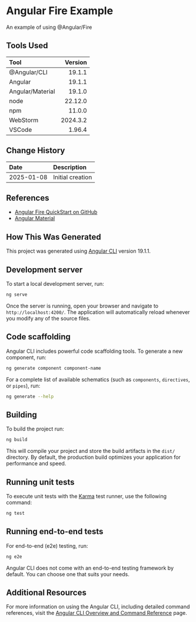# Angular Fire Example
An example of using @Angular/Fire

## Tools Used

| Tool             |  Version |
|:-----------------|---------:|
| @Angular/CLI     |   19.1.1 |
| Angular          |   19.1.1 |
| Angular/Material |   19.1.0 |
| node             |  22.12.0 |
| npm              |   11.0.0 |
| WebStorm         | 2024.3.2 |
| VSCode           |   1.96.4 |


## Change History

| Date       | Description                                   |
|:-----------|:----------------------------------------------|
| 2025-01-08 | Initial creation                              |


## References


* [Angular Fire QuickStart on GitHub](https://github.com/angular/angularfire/blob/HEAD/docs/install-and-setup.md)
* [Angular Material](https://material.angular.io/)


## How This Was Generated
This project was generated using [Angular CLI](https://github.com/angular/angular-cli) version 19.1.1.

## Development server

To start a local development server, run:

```bash
ng serve
```

Once the server is running, open your browser and navigate to `http://localhost:4200/`. The application will automatically reload whenever you modify any of the source files.

## Code scaffolding

Angular CLI includes powerful code scaffolding tools. To generate a new component, run:

```bash
ng generate component component-name
```

For a complete list of available schematics (such as `components`, `directives`, or `pipes`), run:

```bash
ng generate --help
```

## Building

To build the project run:

```bash
ng build
```

This will compile your project and store the build artifacts in the `dist/` directory. By default, the production build optimizes your application for performance and speed.

## Running unit tests

To execute unit tests with the [Karma](https://karma-runner.github.io) test runner, use the following command:

```bash
ng test
```

## Running end-to-end tests

For end-to-end (e2e) testing, run:

```bash
ng e2e
```

Angular CLI does not come with an end-to-end testing framework by default. You can choose one that suits your needs.

## Additional Resources

For more information on using the Angular CLI, including detailed command references, visit the [Angular CLI Overview and Command Reference](https://angular.dev/tools/cli) page.
